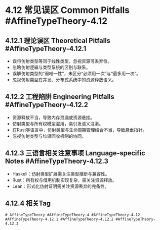 # 4.12 常见误区 Common Pitfalls #AffineTypeTheory-4.12

## 4.12.1 理论误区 Theoretical Pitfalls #AffineTypeTheory-4.12.1

- 误将仿射类型等同于线性类型，忽视资源可丢弃性。
- 忽略仿射逻辑与类型系统的区别与联系。
- 误解仿射类型的“弱唯一性”，未区分“必须用一次”与“最多用一次”。
- 忽视仿射类型在并发、分布式系统中的资源释放语义。

## 4.12.2 工程陷阱 Engineering Pitfalls #AffineTypeTheory-4.12.2

- 资源释放不当，导致内存泄漏或资源悬挂。
- 仿射类型与所有权模型混用，易引发语义混淆。
- 在Rust等语言中，仿射类型与生命周期管理结合不当，导致悬垂指针。
- 忽视仿射类型与垃圾回收机制的协同。

## 4.12.3 三语言相关注意事项 Language-specific Notes #AffineTypeTheory-4.12.3

- Haskell：仿射类型扩展需关注类型推断与兼容性。
- Rust：所有权与借用机制实现复杂，需关注资源释放。
- Lean：形式化仿射证明需关注资源丢弃的完备性。

## 4.12.4 相关Tag

`# AffineTypeTheory #AffineTypeTheory-4 #AffineTypeTheory-4.12 #AffineTypeTheory-4.12.1 #AffineTypeTheory-4.12.2 #AffineTypeTheory-4.12.3`
